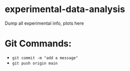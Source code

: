 # experimental-data-analysis
Dump all experimental info, plots here


# Git Commands:
- `git commit -m "add a message"`
- `git push origin main`